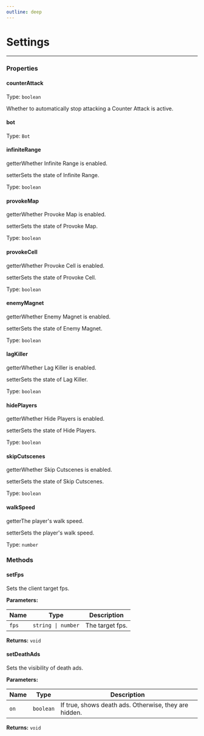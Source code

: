 ```yaml
---
outline: deep
---
```


# Settings

---

### Properties

#### counterAttack

Type: `boolean`

Whether to automatically stop attacking a Counter Attack is active.

#### bot

Type: `Bot`

#### infiniteRange

​<Badge type="info">getter</Badge>Whether Infinite Range is enabled.

​<Badge type="info">setter</Badge>Sets the state of Infinite Range.

Type: `boolean`

#### provokeMap

​<Badge type="info">getter</Badge>Whether Provoke Map is enabled.

​<Badge type="info">setter</Badge>Sets the state of Provoke Map.

Type: `boolean`

#### provokeCell

​<Badge type="info">getter</Badge>Whether Provoke Cell is enabled.

​<Badge type="info">setter</Badge>Sets the state of Provoke Cell.

Type: `boolean`

#### enemyMagnet

​<Badge type="info">getter</Badge>Whether Enemy Magnet is enabled.

​<Badge type="info">setter</Badge>Sets the state of Enemy Magnet.

Type: `boolean`

#### lagKiller

​<Badge type="info">getter</Badge>Whether Lag Killer is enabled.

​<Badge type="info">setter</Badge>Sets the state of Lag Killer.

Type: `boolean`

#### hidePlayers

​<Badge type="info">getter</Badge>Whether Hide Players is enabled.

​<Badge type="info">setter</Badge>Sets the state of Hide Players.

Type: `boolean`

#### skipCutscenes

​<Badge type="info">getter</Badge>Whether Skip Cutscenes is enabled.

​<Badge type="info">setter</Badge>Sets the state of Skip Cutscenes.

Type: `boolean`

#### walkSpeed

​<Badge type="info">getter</Badge>The player's walk speed.

​<Badge type="info">setter</Badge>Sets the player's walk speed.

Type: `number`

### Methods

#### setFps

Sets the client target fps.

**Parameters:**

| Name | Type | Description |
|------|------|-------------|
| `fps` | `string \| number` | The target fps. |

**Returns:** `void`

#### setDeathAds

Sets the visibility of death ads.

**Parameters:**

| Name | Type | Description |
|------|------|-------------|
| `on` | `boolean` | If true, shows death ads. Otherwise, they are hidden. |

**Returns:** `void`

